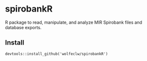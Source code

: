 # spirobankR
R package to read, manipulate, and analyze MIR Spirobank files and database exports.


## Install

`devtools::install_github('wolfeclw/spirobankR')`
